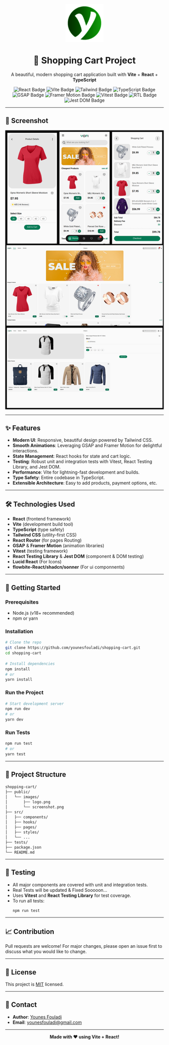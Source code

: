 <!-- Logo -->
<p align="center">
  <img src="public/images/favicon.webp" alt="Shopping Cart Logo" width="120" />
</p>

<h1 align="center">🛒 Shopping Cart Project</h1>
<p align="center">
  A beautiful, modern shopping cart application built with <b>Vite</b> + <b>React</b> + <b>TypeScript</b>
</p>

<p align="center">
  <!-- Badges -->
  <img src="https://img.shields.io/badge/React-20232A?style=for-the-badge&logo=react&logoColor=61DAFB" alt="React Badge"/>
  <img src="https://img.shields.io/badge/Vite-646CFF?style=for-the-badge&logo=vite&logoColor=FFD62E" alt="Vite Badge"/>
  <img src="https://img.shields.io/badge/Tailwind%20CSS-0EA5E9?style=for-the-badge&logo=tailwindcss&logoColor=white" alt="Tailwind Badge" />
  <img src="https://img.shields.io/badge/TypeScript-3178C6?style=for-the-badge&logo=typescript&logoColor=white" alt="TypeScript Badge"/>
  <img src="https://img.shields.io/badge/GSAP-88CE02?style=for-the-badge&logo=greensock&logoColor=white" alt="GSAP Badge"/>
  <img src="https://img.shields.io/badge/Framer%20Motion-EF4C5A?style=for-the-badge&logo=framer&logoColor=white" alt="Framer Motion Badge"/>
  <img src="https://img.shields.io/badge/Vitest-6E9F18?style=for-the-badge&logo=vitest&logoColor=white" alt="Vitest Badge"/>
  <img src="https://img.shields.io/badge/RTL-React%20Testing%20Library-E33332?style=for-the-badge&logo=testing-library&logoColor=white" alt="RTL Badge"/>
  <img src="https://img.shields.io/badge/Jest%20DOM-15C213?style=for-the-badge&logo=jest&logoColor=white" alt="Jest DOM Badge"/>
</p>

---

## 📸 Screenshot

<p align="center">
  <img src="public/images/sreenshot.png" alt="Project Screenshot" width="600" />
</p>

---

## ✨ Features

- **Modern UI**: Responsive, beautiful design powered by Tailwind CSS.
- **Smooth Animations**: Leveraging GSAP and Framer Motion for delightful interactions.
- **State Management**: React hooks for state and cart logic.
- **Testing**: Robust unit and integration tests with Vitest, React Testing Library, and Jest DOM.
- **Performance**: Vite for lightning-fast development and builds.
- **Type Safety**: Entire codebase in TypeScript.
- **Extensible Architecture**: Easy to add products, payment options, etc.

---

## 🛠️ Technologies Used

- **React** (frontend framework)
- **Vite** (development build tool)
- **TypeScript** (type safety)
- **Tailwind CSS** (utility-first CSS)
- **React Router** (for pages Routing)
- **GSAP** & **Framer Motion** (animation libraries)
- **Vitest** (testing framework)
- **React Testing Library** & **Jest DOM** (component & DOM testing)
- **Lucid React** (For Icons)
- **flowbite-React/shadcn/sonner** (For ui componnents)

---

## 🚀 Getting Started

### Prerequisites

- Node.js (v18+ recommended)
- npm or yarn

### Installation

```bash
# Clone the repo
git clone https://github.com/younesfouladi/shopping-cart.git
cd shopping-cart

# Install dependencies
npm install
# or
yarn install
```

### Run the Project

```bash
# Start development server
npm run dev
# or
yarn dev
```

### Run Tests

```bash
npm run test
# or
yarn test
```

---

## 📂 Project Structure

```
shopping-cart/
├── public/
│   └── images/
│       ├── logo.png
│       └── screenshot.png
├── src/
│   ├── components/
│   ├── hooks/
│   ├── pages/
│   ├── styles/
│   └── ...
├── tests/
├── package.json
└── README.md
```

---

## 🧪 Testing

- All major components are covered with unit and integration tests.
- Real Tests will be updated & Fixed Sooooon...
- Uses **Vitest** and **React Testing Library** for test coverage.
- To run all tests:
  ```bash
  npm run test
  ```

---

## 📈 Contribution

Pull requests are welcome! For major changes, please open an issue first to discuss what you would like to change.

---

## 📄 License

This project is [MIT](LICENSE) licensed.

---

## 💬 Contact

- **Author**: [Younes Fouladi](https://github.com/younesfouladi)
- **Email**: younesfouladi@gmail.com

---

<p align="center">
  <b>Made with ❤️ using Vite + React!</b>
</p>
